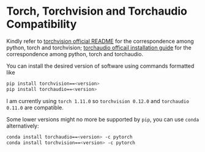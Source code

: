 # Torch, Torchvision and Torchaudio Compatibility

Kindly refer to [torchvision official README](https://github.com/pytorch/vision/blob/main/README.rst) for the correspondence among python, torch and torchvision; [torchaudio officail installation guide](https://pytorch.org/audio/main/installation.html) for the correspondence among python, torch and torchaudio.

You can install the desired version of software using commands formatted like
```bash
pip install torchvision==<version>
pip install torchaudio==<version>
```
  
I am currently using `torch 1.11.0` so `torchvision 0.12.0` and `torchaudio 0.11.0` are compatible.

Some lower versions might no more be supported by `pip`, you can use `conda` alternatively:

```bash
conda install torchaudio==<version> -c pytorch
conda install torchvision==<version> -c pytorch
```


